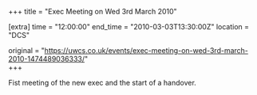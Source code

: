 +++
title = "Exec Meeting on Wed 3rd March 2010"

[extra]
time = "12:00:00"
end_time = "2010-03-03T13:30:00Z"
location = "DCS"

original = "https://uwcs.co.uk/events/exec-meeting-on-wed-3rd-march-2010-1474489036333/"    
+++

Fist meeting of the new exec and the start of a handover.

